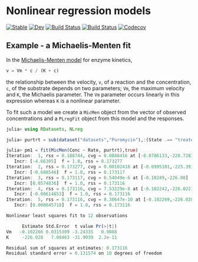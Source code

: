# Nonlinear regression models

[![Stable](https://img.shields.io/badge/docs-stable-blue.svg)](https://dmbates.github.io/NLreg.jl/stable)
[![Dev](https://img.shields.io/badge/docs-dev-blue.svg)](https://dmbates.github.io/NLreg.jl/dev)
[![Build Status](https://travis-ci.com/dmbates/NLreg.jl.svg?branch=master)](https://travis-ci.com/dmbates/NLreg.jl)
[![Build Status](https://ci.appveyor.com/api/projects/status/github/dmbates/NLreg.jl?svg=true)](https://ci.appveyor.com/project/dmbates/NLreg-jl)
[![Codecov](https://codecov.io/gh/dmbates/NLreg.jl/branch/master/graph/badge.svg)](https://codecov.io/gh/dmbates/NLreg.jl)

## Example - a Michaelis-Menten fit

In the
[Michaelis-Menten model](http://en.wikipedia.org/wiki/Michaelis-Menten_kinetics)
for enzyme kinetics,
```julia
v = Vm * c / (K + c)
```
the relationship between the velocity, `v`, of a reaction and the
concentration, `c`, of the substrate depends on two parameters; `Vm`,
the maximum velocity and `K`, the Michaelis parameter.  The `Vm`
parameter occurs linearly in this expression whereas `K` is a
nonlinear parameter.

To fit such a model we create a `MicMen` object from the vector of
observed concentrations and a `PLregFit` object from this model and
the responses.
```julia
julia> using RDatasets, NLreg

julia> purtrt = sub(dataset("datasets","Puromycin"),:(State .== "treated"));

julia> pm1 = fit(MicMen(Conc ~ Rate, purtrt),true)
Iteration:  1, rss = 0.188744, cvg = 0.0888416 at [-0.0786133,-220.728]
   Incr: [-4.66305]  f = 1.0, rss = 0.173277
Iteration:  2, rss = 0.173277, cvg = 0.00102418 at [-0.0995101,-225.391]
   Incr: [-0.688546]  f = 1.0, rss = 0.173117
Iteration:  3, rss = 0.173117, cvg = 6.54049e-6 at [-0.10249,-226.08]
   Incr: [0.0574836]  f = 1.0, rss = 0.173116
Iteration:  4, rss = 0.173116, cvg = 7.53229e-8 at [-0.102242,-226.022]
   Incr: [-0.00614653]  f = 1.0, rss = 0.173116
Iteration:  5, rss = 0.173116, cvg = 8.30647e-10 at [-0.102269,-226.028]
   Incr: [0.000645718]  f = 1.0, rss = 0.173116

Nonlinear least squares fit to 12 observations

      Estimate Std.Error  t value Pr(>|t|)
Vm   -0.102266 0.0315309 -3.24335   0.0088
K     -226.028   7.08463 -31.9039  2.2e-11

Residual sum of squares at estimates: 0.173116
Residual standard error = 0.131574 on 10 degrees of freedom
```
